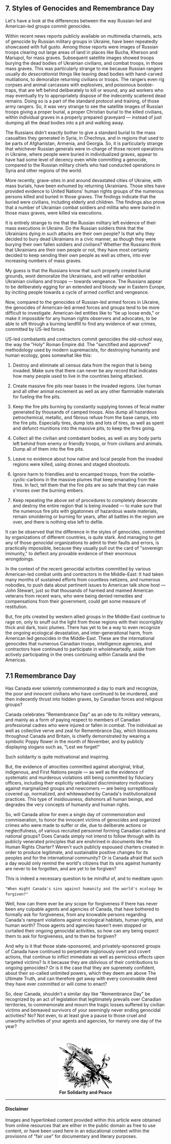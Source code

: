 ## 7. Styles of Genocides and Remembrance Day

Let's have a look at the differences between the way Russian-led and American-led groups commit genocides.

Within recent news reports publicly available on multimedia channels, acts of genocide by Russian military groups in Ukraine, have been repeatedly showcased with full gusto. Among those reports were images of Russian troops clearing out large areas of land in places like Bucha, Kherson and Mariupol, for mass graves. Subsequent satellite images showed troops burying the dead bodies of Ukrainian civilians, and combat troops, in those mass graves. This was particularly strange to me because Russian rangers usually do *desecrationist* things like leaving dead bodies with hand-carved mutilations, to demoralize returning civilians or troops. The rangers even rig corpses and animal carcasses with explosives, and poisonous boobie-traps, that are left behind deliberately to kill or wound, any aid workers who may eventually try to appropriately dispose of the indecently scattered dead remains. Doing so is a part of the standard protocol and training, of those army rangers. So, it was very strange to see the satellite images of Russian troops giving a proper burial, a proper Christian burial to the killed civilians, within individual graves in a properly prepared graveyard — instead of just dumping all the dead bodies into a pit and walking away. 

The Russians didn't exactly bother to give a standard burial to the mass casualties they generated in Syria, in Chechnya, and in regions that used to be parts of Afghanistan, Armenia, and Georgia. So, it is particularly strange that whichever Russian generals were in-charge of those recent operations in Ukraine, where people were buried in individualized graves, appear to have had some level of decency even while committing a genocide, compared to the Russian military chiefs who had conducted operations in Syria and other regions of the world. 

More recently, grave-sites in and around devastated cities of Ukraine, with mass burials, have been exhumed by returning Ukrainians. Those sites have provided evidence to United Nations' human rights groups of the numerous persons killed and buried in those graves. The findings indicate that the buried were civilians, including elderly and children. The findings also prove that a number of Ukrainian combat soldiers and militia who were buried in those mass graves, were killed via executions. 

It is entirely strange to me that the Russian military left evidence of their mass executions in Ukraine. Do the Russian soldiers think that the Ukrainians dying in such attacks are their own people? Is that why they decided to bury dead Ukrainians in a civic manner, as though they were burying their own fallen soldiers and civilians? Whether the Russians think that Ukrainians are their own people or not, they have most certainly decided to keep sending their own people as well as others, into ever increasing numbers of mass graves.

My guess is that the Russians know that such properly created burial grounds, wont demoralize the Ukrainians, and will rather embolden Ukrainian civilians and troops — towards vengeance. The Russians appear to be deliberately egging for an extended and bloody war in Eastern Europe, by inciting people towards a cycle of armed conflict and vengeance. 

Now, compared to the genocides of Russian-led armed forces in Ukraine, the genocides of American-led armed forces and groups tend to be more difficult to investigate. American-led entities like to "tie up loose ends," or make it impossible for any human rights observers and advocates, to be able to sift through a burning landfill to find any evidence of war crimes, committed by US-led forces. 

US-led combatants and contractors commit genocides the old-school way, the way the "Holy" Roman Empire did. The "sanctified and approved" methodology used by modern supremacists, for destroying humanity and human ecology, goes somewhat like this: 

1. Destroy and eliminate all census data from the region that is being invaded. Make sure that there can never be any record that indicates how many people used to live in the countries being attacked. 

1. Create massive fire pits near bases in the invaded regions. Use human and all other animal excrement as well as any other flammable materials for fueling the fire pits. 

1. Keep the fire pits burning by constantly supplying tonnes of fecal matter generated by thousands of camped troops. Also dump all hazardous petrochemical, metallic, and fibrous refuse from the base camps, into the fire pits. Especially tires, dump lots and lots of tires, as well as spent and defunct munitions into the massive pits, to keep the fires going.

1. Collect all the civilian and combatant bodies, as well as any body parts left behind from enemy or friendly troops, or from civilians and animals. Dump all of them into the fire pits.

1. Leave no evidence about how native and local people from the invaded regions were killed, using drones and staged shootouts.

1. Ignore harm to friendlies and to encamped troops, from the volatile-cyclic-carbons in the massive plumes that keep emanating from the fires. In fact, tell them that the fire pits are so safe that they can make s'mores over the burning embers.

1. Keep repeating the above set of procedures to completely desecrate and destroy the entire region that is being invaded — to make sure that the numerous fire pits with gigatonnes of hazardous waste materials, remain smoldering or burning for years, after all battles in the region are over, and there is nothing else left to defile.


It can be observed that the difference in the styles of genocides, committed by organizations of different countries, is quite stark. And managing to get any of those genocidal organizations to admit to their faults and errors, is practically impossible, because they usually pull out the card of "sovereign immunity," to deflect any provable evidence of their enormous wrongdoings. 

In the context of the recent genocidal activities committed by various American-led combat units and contractors in the Middle-East: It had taken many months of sustained efforts from countless netizens, and numerous nobodies, to push data about pertinent issues to American talk show host — John Stewart, just so that thousands of harmed and maimed American veterans from recent wars, who were being denied remedies and compensations from their government, could get some measure of restitution. 

But, fire pits created by western allied groups in the Middle-East continue to rage on, only to snuff out the light from those regions with their incorrigibly thick and dark, toxic plumes. There has yet to be a way to even recognize the ongoing ecological devastation, and inter-generational harm, from American led genocides in the Middle-East. These are the international genocides that numerous Canadian troops, intelligence agencies, and contractors have continued to participate in wholeheartedly, aside from actively participating in the ones continuing within Canada and the Americas.  

## 7.1 Remembrance Day

Has Canada ever solemnly commemorated a day to mark and recognize, the poor and innocent civilians who have continued to be murdered, and then indecently thrust into hidden graves, by Canadian forces and religious groups?

Canada celebrates "Remembrance Day" as an ode to its military veterans, and mainly as a form of paying respect to members of Canadian professional cadres who were injured or fallen in combat. The individual as well as collective verve and zeal for Remembrance Day, which blossoms throughout Canada and Britain, is chiefly demonstrated by wearing a symbolic Poppy flower in the month of November, and by publicly displaying slogans such as, "Lest we forget!" 

Such solidarity is quite motivational and inspiring.

But, the evidence of atrocities committed against aboriginal, tribal, indigenous, and First Nations people — as well as the evidence of systematic and murderous violations still being committed by fiduciary officers, including their explicitly verbalized discriminatory motivations against marginalized groups and newcomers — are being surreptitiously covered up, normalized, and whitewashed by Canada's institutionalized practices. This type of insidiousness, dishonors all human beings, and degrades the very concepts of humanity and human rights.

So, will Canada allow for even a single day of commemoration and commiseration, to honor the innocent victims of genocides and organized crimes who were made to suffer or die, due to deliberate actions or neglectfulness, of various recruited personnel forming Canadian cadres and national groups? Does Canada simply not intend to follow through with its publicly venerated principles that are enshrined in documents like the Human Rights Charter? Weren't such publicly espoused charters created in order to produce legitimate, and sustainable positive changes for its peoples and for the international community? Or is Canada afraid that such a day would only remind the world's citizens that its sins against humanity are never to be forgotten, and are yet to be forgiven?    

This is indeed a necessary question to be mindful of, and to meditate upon: 

`"When might Canada's sins against humanity and the world's ecology be forgiven?"`

Well, how can there ever be any scope for forgiveness if there has never been any culpable agents and agencies of Canada, that have bothered to formally ask for forgiveness, from any knowable persons regarding Canada's rampant violations against ecological habitats, human rights, and human worth? Those agents and agencies haven't even stopped or curtailed their ongoing genocidal activities, so how can any being expect them to ask for forgiveness, and to then be forgiven?

And why is it that those state-sponsored, and privately-sponsored groups of Canada have continued to perpetrate ingloriously overt and covert actions, that continue to inflict immediate as well as pernicious effects upon targeted victims? Is it because they are oblivious of their contributions to ongoing genocides? Or is it the case that they are supremely confident, about their so-called unlimited powers, which they deem are above The Ultimate Truth, and can therefore get away with every conceivable deed they have ever committed or will come to enact?

So, dear Canada, shouldn't a similar day like "Remembrance Day" be recognized by an act of legislation that legitimately prevails over Canadian territories, to commemorate and mourn the tragic losses suffered by civilian victims and bereaved survivors of your seemingly never ending genocidal activities? No? Not even, to at least give a pause to those cruel and unworthy activities of your agents and agencies, for merely one day of the year?

<br />

<p align="center">
    <img width="33%" src="./reference_images/for-solidarity-and-peace.png"></img>
    <br>
    <b>For Solidarity and Peace</b>
    <br />
</p>

<hr />

#### Disclaimer
Images and hyperlinked content provided within this article were obtained from online resources that are either in the public domain as free to use content, or have been used here in an educational context within the provisions of "fair use" for documentary and literary purposes. 
